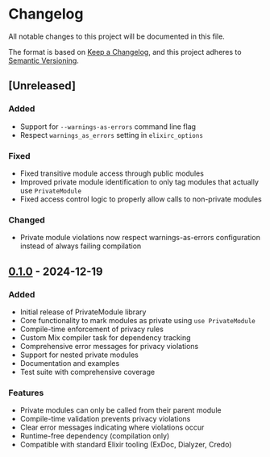 # Changelog

All notable changes to this project will be documented in this file.

The format is based on [Keep a Changelog](https://keepachangelog.com/en/1.0.0/),
and this project adheres to [Semantic Versioning](https://semver.org/spec/v2.0.0.html).

## [Unreleased]

### Added
- Support for `--warnings-as-errors` command line flag
- Respect `warnings_as_errors` setting in `elixirc_options`

### Fixed
- Fixed transitive module access through public modules
- Improved private module identification to only tag modules that actually use `PrivateModule`
- Fixed access control logic to properly allow calls to non-private modules

### Changed
- Private module violations now respect warnings-as-errors configuration instead of always failing compilation

## [0.1.0] - 2024-12-19

### Added
- Initial release of PrivateModule library
- Core functionality to mark modules as private using `use PrivateModule`
- Compile-time enforcement of privacy rules
- Custom Mix compiler task for dependency tracking
- Comprehensive error messages for privacy violations
- Support for nested private modules
- Documentation and examples
- Test suite with comprehensive coverage

### Features
- Private modules can only be called from their parent module
- Compile-time validation prevents privacy violations
- Clear error messages indicating where violations occur
- Runtime-free dependency (compilation only)
- Compatible with standard Elixir tooling (ExDoc, Dialyzer, Credo)

[0.1.0]: https://github.com/bit4bit/private_module/releases/tag/v0.1.0